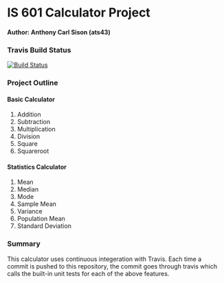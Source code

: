 # IS 601 Calculator Project
#### Author: Anthony Carl Sison (ats43)

### Travis Build Status

[![Build Status](https://www.travis-ci.com/ats43/calculatorProject.svg?branch=master)](https://www.travis-ci.com/ats43/calculatorProject)


### Project Outline
#### Basic Calculator
1. Addition
2. Subtraction
3. Multiplication
4. Division
5. Square
6. Squareroot

#### Statistics Calculator
1. Mean
2. Median
3. Mode
4. Sample Mean
5. Variance
6. Population Mean
7. Standard Deviation


### Summary
This calculator uses continuous integeration with Travis.  Each time a commit is pushed to this repository, the commit goes through
travis which calls the built-in unit tests for each of the above features.
